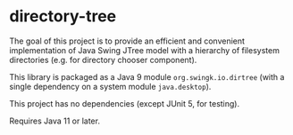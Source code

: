 # directory-tree

The goal of this project is to provide an efficient and convenient implementation of Java Swing JTree model with
a hierarchy of filesystem directories (e.g. for directory chooser component).

This library is packaged as a Java 9 module `org.swingk.io.dirtree` (with a single dependency on a system module `java.desktop`).

This project has no dependencies (except JUnit 5, for testing).

Requires Java 11 or later.
